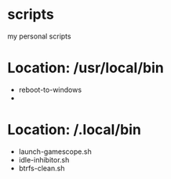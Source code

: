 # scripts
my personal scripts

# Location: /usr/local/bin
- reboot-to-windows
- 

# Location: /.local/bin
- launch-gamescope.sh
- idle-inhibitor.sh
- btrfs-clean.sh
